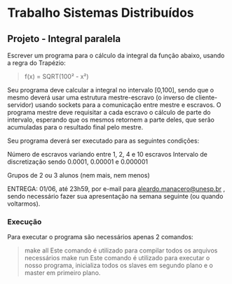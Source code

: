 # Trabalho Sistemas Distribuídos
## Projeto - Integral paralela 
Escrever um programa para o cálculo da integral da função abaixo, usando a regra do Trapézio: 

> f(x) = SQRT(100² - x²)


Seu programa deve calcular a integral no intervalo [0,100], sendo que o mesmo deverá usar uma estrutura mestre-escravo (o inverso de cliente-servidor) usando sockets para a comunicação entre mestre e escravos. O programa mestre deve requisitar a cada escravo o cálculo de parte do intervalo, esperando que os mesmos retornem a parte deles, que serão acumuladas para o resultado final pelo mestre.  

Seu programa deverá ser executado para as seguintes condições:  
 
Número de escravos variando entre 1, 2, 4 e 10 escravos
Intervalo de discretização sendo 0.0001, 0.00001 e 0.000001
 
Grupos de 2 ou 3 alunos (nem mais, nem menos) 
 
ENTREGA: 01/06, até 23h59, por e-mail para aleardo.manacero@unesp.br , sendo necessário fazer sua apresentação na semana seguinte (ou quando voltarmos).

### Execução
Para executar o programa são necessários apenas 2 comandos:
> make all
Este comando é utilizado para compilar todos os arquivos necessários
> make run
Este comando é utilizado para executar o nosso programa, inicializa todos os slaves em segundo plano e o master em primeiro plano.
